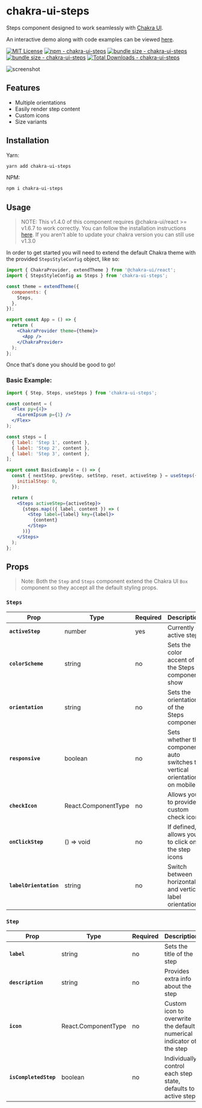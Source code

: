 <h1 style="font-weight: bold;">
  chakra-ui-steps
</h1>

<span>Steps component designed to work seamlessly with <a href="https://chakra-ui.com/" target="_blank">Chakra UI</a>.</span>

<span>An interactive demo along with code examples can be viewed <a href="https://jeanverster.github.io/chakra-ui-steps-site/" target="_blank">here</a>.</span>
<br />

[![MIT License](https://badgen.net/github/license/jeanverster/chakra-ui-steps 'MIT License')](LICENSE.md)
[![npm - chakra-ui-steps](https://img.shields.io/npm/v/chakra-ui-steps 'chakra-ui-steps npm')](https://www.npmjs.com/package/chakra-ui-steps)
[![bundle size - chakra-ui-steps](https://badgen.net/bundlephobia/min/chakra-ui-steps)](https://bundlephobia.com/result?p=chakra-ui-steps)
[![bundle size - chakra-ui-steps](https://badgen.net/bundlephobia/minzip/chakra-ui-steps)](https://bundlephobia.com/result?p=chakra-ui-steps)
[![Total Downloads - chakra-ui-steps](https://badgen.net/npm/dt/chakra-ui-steps?color=blue 'chakra-ui-steps npm downloads')](https://www.npmjs.com/package/chakra-ui-steps)

![screenshot](https://i.imgur.com/B9zbJEa.gif)

## Features

- Multiple orientations
- Easily render step content
- Custom icons
- Size variants

## Installation

Yarn:

```bash
yarn add chakra-ui-steps
```

NPM:

```bash
npm i chakra-ui-steps
```

## Usage

> NOTE: This v1.4.0 of this component requires @chakra-ui/react >= v1.6.7 to work correctly. You can follow the installation instructions <a href="https://chakra-ui.com/docs/getting-started" target="_blank">here</a>. If you aren't able to update your chakra version you can still use v1.3.0

In order to get started you will need to extend the default Chakra theme with the provided `StepsStyleConfig` object, like so:

```jsx
import { ChakraProvider, extendTheme } from '@chakra-ui/react';
import { StepsStyleConfig as Steps } from 'chakra-ui-steps';

const theme = extendTheme({
  components: {
    Steps,
  },
});

export const App = () => {
  return (
    <ChakraProvider theme={theme}>
      <App />
    </ChakraProvider>
  );
};
```

Once that's done you should be good to go!

### Basic Example:

```jsx
import { Step, Steps, useSteps } from 'chakra-ui-steps';

const content = (
  <Flex py={4}>
    <LoremIpsum p={1} />
  </Flex>
);

const steps = [
  { label: 'Step 1', content },
  { label: 'Step 2', content },
  { label: 'Step 3', content },
];

export const BasicExample = () => {
  const { nextStep, prevStep, setStep, reset, activeStep } = useSteps({
    initialStep: 0,
  });

  return (
    <Steps activeStep={activeStep}>
      {steps.map(({ label, content }) => (
        <Step label={label} key={label}>
          {content}
        </Step>
      ))}
    </Steps>
  );
};
```

## Props

> Note: Both the `Step` and `Steps` component extend the Chakra UI `Box` component so they accept all the default styling props.

### `Steps`

| Prop                   | Type                | Required | Description                                                                | Default    |
| ---------------------- | ------------------- | -------- | -------------------------------------------------------------------------- | ---------- |
| **`activeStep`**       | number              | yes      | Currently active step                                                      | 0          |
| **`colorScheme`**      | string              | no       | Sets the color accent of the Steps component show                          | green      |
| **`orientation`**      | string              | no       | Sets the orientation of the Steps component                                | horizontal |
| **`responsive`**       | boolean             | no       | Sets whether the component auto switches to vertical orientation on mobile | true       |
| **`checkIcon`**        | React.ComponentType | no       | Allows you to provide a custom check icon                                  | undefined  |
| **`onClickStep`**      | () => void          | no       | If defined, allows you to click on the step icons                          | undefined  |
| **`labelOrientation`** | string              | no       | Switch between horizontal and vertical label orientation                   | undefined  |

### `Step`

| Prop                  | Type                | Required | Description                                                          | Default   |
| --------------------- | ------------------- | -------- | -------------------------------------------------------------------- | --------- |
| **`label`**           | string              | no       | Sets the title of the step                                           | ''        |
| **`description`**     | string              | no       | Provides extra info about the step                                   | ''        |
| **`icon`**            | React.ComponentType | no       | Custom icon to overwrite the default numerical indicator of the step | undefined |
| **`isCompletedStep`** | boolean             | no       | Individually control each step state, defaults to active step        | undefined |
